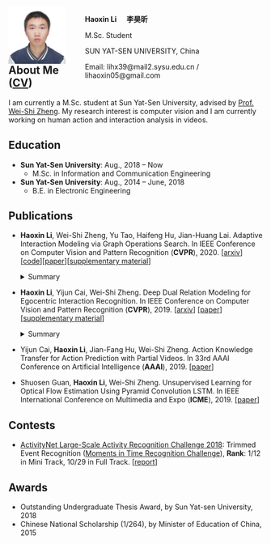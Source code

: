 <html>
<head>
<style>
    .figure{float:left;width:30%;}
    .figure img{display:block;width:75%}
    .text{float:right;width:70%}
</style>
</head>
<body>
    <div class="figure">
        <img src="/images/personal.jpg">
    </div>
    <div class="text">
        <p><b>Haoxin Li</b> &nbsp;&nbsp;&nbsp; <b>李昊昕</b></p>
        <p>M.Sc. Student</p>
        <p>SUN YAT-SEN UNIVERSITY, China</p>
        <p>Email: lihx39@mail2.sysu.edu.cn / lihaoxin05@gmail.com</p>
        <br>
    </div>
</body>
</html>  

## About Me ([CV](/files/lihaoxin_cv.pdf))
I am currently a M.Sc. student at Sun Yat-Sen University, advised by [Prof. Wei-Shi Zheng](http://www.isee-ai.cn/~zhwshi/). My research interest is computer vision and I am currently working on human action and interaction analysis in videos. 

## Education
- **Sun Yat-Sen University**: Aug., 2018 – Now  
   - M.Sc. in Information and Communication Engineering
- **Sun Yat-Sen University**: Aug., 2014 – June, 2018  
   - B.E. in Electronic Engineering

## Publications
- **Haoxin Li**, Wei-Shi Zheng, Yu Tao, Haifeng Hu, Jian-Huang Lai. Adaptive Interaction Modeling via Graph Operations Search. In IEEE Conference on Computer Vision and Pattern Recognition (**CVPR**), 2020. [[arxiv](http://arxiv.org/abs/2005.02113)][[code](https://github.com/lihaoxin05/graph-operations-search)][[paper](http://openaccess.thecvf.com/content_CVPR_2020/papers/Li_Adaptive_Interaction_Modeling_via_Graph_Operations_Search_CVPR_2020_paper.pdf)][[supplementary material](http://openaccess.thecvf.com/content_CVPR_2020/supplemental/Li_Adaptive_Interaction_Modeling_CVPR_2020_supplemental.zip)]
    <details>
    <summary>Summary</summary>
    To learn adaptive structures to model interactions in different videos for interaction recognition, we automate the process of structures design by searching for adaptive network structures with differentiable architecture search mechanism, which facilitates adaptive interaction modeling in videos.
    <pre><center><img src="/images/CVPR2020_framework.jpg" width="90%"></center></pre>
    </details>

- **Haoxin Li**, Yijun Cai, Wei-Shi Zheng. Deep Dual Relation Modeling for Egocentric Interaction Recognition. In IEEE Conference on Computer Vision and Pattern Recognition (**CVPR**), 2019. [[arxiv](http://arxiv.org/abs/1905.13586)] [[paper](http://openaccess.thecvf.com/content_CVPR_2019/papers/Li_Deep_Dual_Relation_Modeling_for_Egocentric_Interaction_Recognition_CVPR_2019_paper.pdf)] [[supplementary material](http://openaccess.thecvf.com/content_CVPR_2019/supplemental/Li_Deep_Dual_Relation_CVPR_2019_supplemental.pdf)]
    <details>
    <summary>Summary</summary>
    To exploit the strong relations between the two interacting persons in egocentric videos for egocentric interaction recognition, we introduce a dual relation modeling framework which learns to model the relations between the camera wearer and the interactor based on the individual action representations of the two persons.
    <pre><center><img src="/images/CVPR2019_framework.jpg" width="90%"></center></pre>
    </details>

- Yijun Cai, **Haoxin Li**, Jian-Fang Hu, Wei-Shi Zheng. Action Knowledge Transfer for Action Prediction with Partial Videos. In 33rd AAAI Conference on Artificial Intelligence (**AAAI**), 2019. [[paper](https://aaai.org/ojs/index.php/AAAI/article/view/4820/4693)]

- Shuosen Guan, **Haoxin Li**, Wei-Shi Zheng. Unsupervised Learning for Optical Flow Estimation Using Pyramid Convolution LSTM. In IEEE International Conference on Multimedia and Expo (**ICME**), 2019. [[paper](https://arxiv.org/pdf/1907.11628.pdf)]

## Contests
- [ActivityNet Large-Scale Activity Recognition Challenge 2018](http://activity-net.org/challenges/2018/index.html): Trimmed Event Recognition ([Moments in Time Recognition Challenge](http://moments.csail.mit.edu/challenge.html)), **Rank**: 1/12 in Mini Track, 10/29 in Full Track. [[report](http://moments.csail.mit.edu/challenge2018/SYSU_isee.pdf)]

## Awards
- Outstanding Undergraduate Thesis Award, by Sun Yat-sen University, 2018
- Chinese National Scholarship (1/264), by Minister of Education of China, 2015
